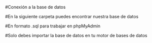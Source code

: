 #Conexión a la base de datos


#En la siguiente carpeta puedes encontrar nuestra base de datos 

#En formato .sql  para trabajar en phpMyAdmin 

#Solo debes importar la base de datos en tu motor de bases de datos